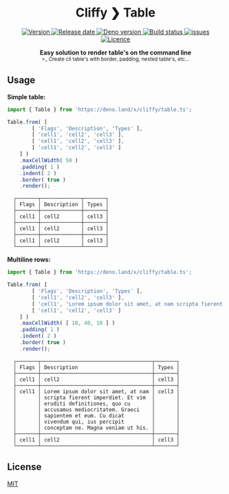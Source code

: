 <h1 align="center">Cliffy ❯ Table </h1>

<p align="center">
  <a href="https://github.com/c4spar/deno-cliffy/releases">
    <img alt="Version" src="https://img.shields.io/github/v/release/c4spar/deno-cliffy?logo=github" />
  </a>
  <a href="https://github.com/c4spar/deno-cliffy/releases">
    <img alt="Release date" src="https://img.shields.io/github/release-date/c4spar/deno-cliffy?logo=github&color=blue" />
  </a>
  <a href="https://deno.land/">
    <img alt="Deno version" src="https://img.shields.io/badge/deno-^1.2.0-blue?logo=deno" />
  </a>
  <a href="https://github.com/c4spar/deno-cliffy/actions?query=workflow%3Aci">
    <img alt="Build status" src="https://github.com/c4spar/deno-cliffy/workflows/ci/badge.svg?branch=master" />
  </a>
  <a href="https://github.com/c4spar/deno-cliffy/labels/module%3Atable">
    <img alt="issues" src="https://img.shields.io/github/issues/c4spar/deno-cliffy/module:table?label=issues&logo=github">
  </a>
  <a href="https://github.com/c4spar/deno-cliffy/actions?query=workflow%3Aci">
    <img alt="Licence" src="https://img.shields.io/github/license/c4spar/deno-cliffy?logo=github" />
  </a>
</p>

<p align="center">
  <b> Easy solution to render table's on the command line </b></br>
  <sub>>_ Create cli table's with border, padding, nested table's, etc... <sub>
</p>


## Usage

**Simple table:**

```typescript
import { Table } from 'https://deno.land/x/cliffy/table.ts';

Table.from( [
        [ 'Flags', 'Description', 'Types' ],
        [ 'cell1', 'cell2', 'cell3' ],
        [ 'cell1', 'cell2', 'cell3' ],
        [ 'cell1', 'cell2', 'cell3' ]
    ] )
    .maxCellWidth( 50 )
    .padding( 1 )
    .indent( 2 )
    .border( true )
    .render();
```

```
  ┌───────┬─────────────┬───────┐
  │ Flags │ Description │ Types │
  ├───────┼─────────────┼───────┤
  │ cell1 │ cell2       │ cell3 │
  ├───────┼─────────────┼───────┤
  │ cell1 │ cell2       │ cell3 │
  ├───────┼─────────────┼───────┤
  │ cell1 │ cell2       │ cell3 │
  └───────┴─────────────┴───────┘
```

**Multiline rows:**

```typescript
import { Table } from 'https://deno.land/x/cliffy/table.ts';

Table.from( [
        [ 'Flags', 'Description', 'Types' ],
        [ 'cell1', 'cell2', 'cell3' ],
        [ 'cell1', 'Lorem ipsum dolor sit amet, at nam scripta fierent imperdiet. Et vim eruditi definitiones, quo cu accusamus mediocritatem. Graeci sapientem et eum. Cu dicat vivendum qui, ius percipit conceptam ne. Magna veniam ut his.', 'cell3' ],
        [ 'cell1', 'cell2', 'cell3' ]
    ] )
    .maxCellWidth( [ 10, 40, 10 ] )
    .padding( 1 )
    .indent( 2 )
    .border( true )
    .render();

```

```
  ┌───────┬────────────────────────────────────┬───────┐
  │ Flags │ Description                        │ Types │
  ├───────┼────────────────────────────────────┼───────┤
  │ cell1 │ cell2                              │ cell3 │
  ├───────┼────────────────────────────────────┼───────┤
  │ cell1 │ Lorem ipsum dolor sit amet, at nam │ cell3 │
  │       │ scripta fierent imperdiet. Et vim  │       │
  │       │ eruditi definitiones, quo cu       │       │
  │       │ accusamus mediocritatem. Graeci    │       │
  │       │ sapientem et eum. Cu dicat         │       │
  │       │ vivendum qui, ius percipit         │       │
  │       │ conceptam ne. Magna veniam ut his. │       │
  ├───────┼────────────────────────────────────┼───────┤
  │ cell1 │ cell2                              │ cell3 │
  └───────┴────────────────────────────────────┴───────┘
```

## License

[MIT](LICENSE)
